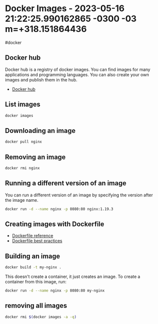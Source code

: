 # Docker Images - 2023-05-16 21:22:25.990162865 -0300 -03 m=+318.151864436

#docker

## Docker hub

Docker hub is a registry of docker images. You can find images for many applications and
programming languages. You can also create your own images and publish them in the hub.

- [Docker hub](https://hub.docker.com/)

## List images

```bash
docker images
```

## Downloading an image

```bash
docker pull nginx
```

## Removing an image

```bash
docker rmi nginx
```

## Running a different version of an image

You can run a different version of an image by specifying the version after the image name.

```bash
docker run -d --name nginx -p 8080:80 nginx:1.19.3
```

## Creating images with Dockerfile

- [Dockerfile reference](https://docs.docker.com/engine/reference/builder/)
- [Dockerfile best practices](https://docs.docker.com/develop/develop-images/dockerfile_best-practices/)

## Building an image

```bash
docker build -t my-nginx .
```

This doesn't create a container, it just creates an image. To create a container from this image, run:

```bash
docker run -d --name nginx -p 8080:80 my-nginx
```

## removing all images

```bash
docker rmi $(docker images -a -q)
```
